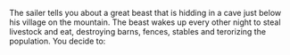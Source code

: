 The sailer tells you about a great beast that is hidding in a cave
just below his village on the mountain. The beast wakes up every other
night to steal livestock and eat, destroying barns, fences, stables
and terorizing the population.
You decide to:
